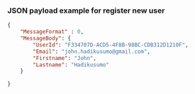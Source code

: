 ### JSON payload example for register new user
```json
{
    "MessageFormat" : 0,
    "MessageBody": {
        "UserId": "F334707D-ACD5-4F8B-98BC-CDB312D1210F",
        "Email": "john.hadikusumo@gmail.com",
        "Firstname": "John",
        "Lastname": "Hadikusumo"
    }

}

```


